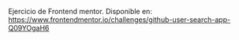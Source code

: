 
Ejercicio de Frontend mentor. Disponible en: https://www.frontendmentor.io/challenges/github-user-search-app-Q09YOgaH6

